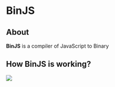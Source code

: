 # BinJS
## About
**BinJS** is a compiler of JavaScript to Binary
## How BinJS is working?
![](https://i.imgur.com/P14IvUA.png)

